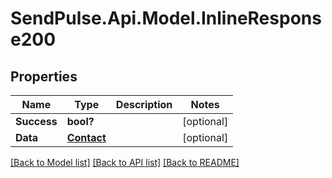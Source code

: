 # SendPulse.Api.Model.InlineResponse200
## Properties

Name | Type | Description | Notes
------------ | ------------- | ------------- | -------------
**Success** | **bool?** |  | [optional] 
**Data** | [**Contact**](Contact.md) |  | [optional] 

[[Back to Model list]](../README.md#documentation-for-models) [[Back to API list]](../README.md#documentation-for-api-endpoints) [[Back to README]](../README.md)

